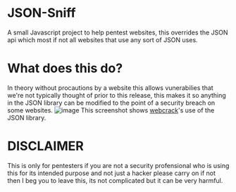 # JSON-Sniff
A small Javascript project to help pentest websites, this overrides the JSON api which most if not all websites that use any sort of JSON uses.

# What does this do?
In theory without procautions by a website this allows vunerabilies that we're not typically thought of prior to this release, this makes it so anything in the JSON library can be modified to the point of a security breach on some websites.
![image](https://github.com/orphanlol/JSON-Sniff/assets/83834491/a2445e34-acc3-468f-8e0d-c46e844232bc)
This screenshot shows [webcrack](https://webcrack.netlify.app/)'s use of the JSON library.

# DISCLAIMER
This is only for pentesters if you are not a security profensional who is using this for its intended purpose and not just a hacker please carry on if not then I beg you to leave this, its not complicated but it can be very harmful.
